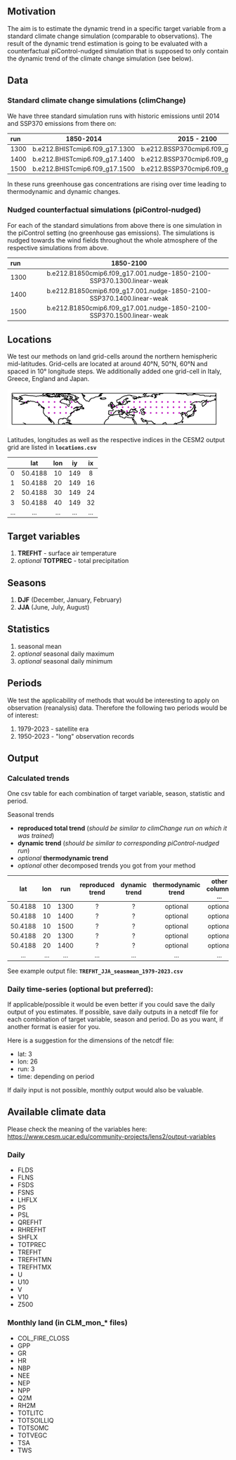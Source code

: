 
## Motivation

The aim is to estimate the dynamic trend in a specific target variable from a standard climate change simulation (comparable to observations). The result of the dynamic trend estimation is going to be evaluated with a counterfactual piControl-nudged simulation that is supposed to only contain the dynamic trend of the climate change simulation (see below).

## Data

### Standard climate change simulations (climChange)

We have three standard simulation runs with historic emissions until 2014 and SSP370 emissions from there on:

| run | 1850-2014 | 2015 - 2100 |
|:--|:--:|:--:|
| 1300 | b.e212.BHISTcmip6.f09_g17.1300 | b.e212.BSSP370cmip6.f09_g17.1300 |
| 1400 | b.e212.BHISTcmip6.f09_g17.1400 | b.e212.BSSP370cmip6.f09_g17.1400 |
| 1500 | b.e212.BHISTcmip6.f09_g17.1500 | b.e212.BSSP370cmip6.f09_g17.1500 |

In these runs greenhouse gas concentrations are rising over time leading to thermodynamic and dynamic changes.

### Nudged counterfactual simulations (piControl-nudged)

For each of the standard simulations from above there is one simulation in the piControl setting (no greenhouse gas emissions). The simulations is nudged towards the wind fields throughout the whole atmosphere of the respective simulations from above.

| run | 1850-2100 |
|:--|:--:|
| 1300 | b.e212.B1850cmip6.f09_g17.001.nudge-1850-2100-SSP370.1300.linear-weak |
| 1400 | b.e212.B1850cmip6.f09_g17.001.nudge-1850-2100-SSP370.1400.linear-weak |
| 1500 | b.e212.B1850cmip6.f09_g17.001.nudge-1850-2100-SSP370.1500.linear-weak |

## Locations

We test our methods on land grid-cells around the northern hemispheric mid-latitudes. Grid-cells are located at around 40°N, 50°N, 60°N and spaced in 10° longitude steps. We additionally added one grid-cell in Italy, Greece, England and Japan. 

![alt text](locations.png "Title")

Latitudes, longitudes as well as the respective indices in the CESM2 output grid are listed in **`locations.csv`**

|    |     lat |   lon |   iy |   ix |
|:--|:--:|:--:|:--:|:--:|
|  0 | 50.4188 |    10 |  149 |    8 |
|  1 | 50.4188 |    20 |  149 |   16 |
|  2 | 50.4188 |    30 |  149 |   24 |
|  3 | 50.4188 |    40 |  149 |   32 |
|  ... | ... |    ... |  ... |   ... |

## Target variables

1) **TREFHT** - surface air temperature
2) *optional* **TOTPREC** - total precipitation

## Seasons

1) **DJF** (December, January, February)
2) **JJA** (June, July, August)

## Statistics

1) seasonal mean
2) *optional* seasonal daily maximum 
3) *optional* seasonal daily minimum 

## Periods

We test the applicability of methods that would be interesting to apply on observation (reanalysis) data. Therefore the following two periods would be of interest:
1) 1979-2023 - satellite era
2) 1950-2023 - "long" observation records

## Output

### Calculated trends

One csv table for each combination of target variable, season, statistic and period.

Seasonal trends
* **reproduced total trend** (*should be similar to climChange run on which it was trained*)
* **dynamic trend** (*should be similar to corresponding piControl-nudged run*)
* *optional* **thermodynamic trend**
* *optional* other decomposed trends you got from your method

| lat     |   lon |   run | reproduced trend | dynamic trend | thermodynamic trend | other columns ... |
|:-------:|:-----:|:-----:|:----------------:|:-------------:|:-------------------:|:-----------------:|
| 50.4188 |    10 |  1300 |          ?       |      ?        |     optional        |     optional      |
| 50.4188 |    10 |  1400 |          ?       |      ?        |     optional        |     optional      |
| 50.4188 |    10 |  1500 |          ?       |      ?        |     optional        |     optional      |
| 50.4188 |    20 |  1300 |          ?       |      ?        |     optional        |     optional      |
| 50.4188 |    20 |  1400 |          ?       |      ?        |     optional        |     optional      |
| ... | ... | ... | ... | ... | ... | ... | ... |

See example output file: **`TREFHT_JJA_seasmean_1979-2023.csv`**

### Daily time-series (optional but preferred):

If applicable/possible it would be even better if you could save the daily output of you estimates. If possible, save daily outputs in a netcdf file for each combination of target variable, season and period. Do as you want, if another format is easier for you.

Here is a suggestion for the dimensions of the netcdf file:

* lat: 3
* lon: 26
* run: 3
* time: depending on period

If daily input is not possible, monthly output would also be valuable.

## Available climate data

Please check the meaning of the variables here: https://www.cesm.ucar.edu/community-projects/lens2/output-variables

### Daily
* FLDS
* FLNS
* FSDS
* FSNS
* LHFLX
* PS
* PSL
* QREFHT
* RHREFHT
* SHFLX
* TOTPREC
* TREFHT
* TREFHTMN
* TREFHTMX
* U
* U10
* V
* V10
* Z500

### Monthly land (in CLM_mon_* files)
* COL_FIRE_CLOSS
* GPP
* GR
* HR
* NBP
* NEE
* NEP
* NPP
* Q2M
* RH2M
* TOTLITC
* TOTSOILLIQ
* TOTSOMC
* TOTVEGC
* TSA
* TWS

